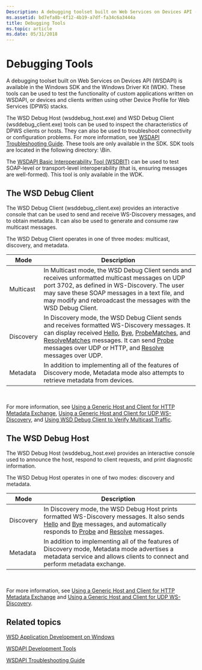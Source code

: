 ```yaml
---
Description: A debugging toolset built on Web Services on Devices API (WSDAPI) is available in the Windows SDK and the Windows Driver Kit (WDK).
ms.assetid: bd7efa8b-4f12-4b19-a7df-fa34c6a3444a
title: Debugging Tools
ms.topic: article
ms.date: 05/31/2018
---
```


# Debugging Tools

A debugging toolset built on Web Services on Devices API (WSDAPI) is available in the Windows SDK and the Windows Driver Kit (WDK). These tools can be used to test the functionality of custom applications written on WSDAPI, or devices and clients written using other Device Profile for Web Services (DPWS) stacks.

The WSD Debug Host (wsddebug\_host.exe) and WSD Debug Client (wsddebug\_client.exe) tools can be used to inspect the characteristics of DPWS clients or hosts. They can also be used to troubleshoot connectivity or configuration problems. For more information, see [WSDAPI Troubleshooting Guide](wsdapi-troubleshooting-guide.md). These tools are only available in the SDK. SDK tools are located in the following directory: <Windows SDK Install Folder>\\Bin.

The [WSDAPI Basic Interoperability Tool (WSDBIT)](https://go.microsoft.com/fwlink/p/?linkid=150223) can be used to test SOAP-level or transport-level interoperability (that is, ensuring messages are well-formed). This tool is only available in the WDK.

## The WSD Debug Client

The WSD Debug Client (wsddebug\_client.exe) provides an interactive console that can be used to send and receive WS-Discovery messages, and to obtain metadata. It can also be used to generate and consume raw multicast messages.

The WSD Debug Client operates in one of three modes: multicast, discovery, and metadata.



| Mode      | Description                                                                                                                                                                                                                                                                                                                                                                                          |
|-----------|------------------------------------------------------------------------------------------------------------------------------------------------------------------------------------------------------------------------------------------------------------------------------------------------------------------------------------------------------------------------------------------------------|
| Multicast | In Multicast mode, the WSD Debug Client sends and receives unformatted multicast messages on UDP port 3702, as defined in WS-Discovery. The user may save these SOAP messages in a text file, and may modify and rebroadcast the messages with the WSD Debug Client.                                                                                                                                 |
| Discovery | In Discovery mode, the WSD Debug Client sends and receives formatted WS-Discovery messages. It can display received [Hello](hello-message.md), [Bye](bye-message.md), [ProbeMatches](probematches-message.md), and [ResolveMatches](resolvematches-message.md) messages. It can send [Probe](probe-message.md) messages over UDP or HTTP, and [Resolve](resolve-message.md) messages over UDP. |
| Metadata  | In addition to implementing all of the features of Discovery mode, Metadata mode also attempts to retrieve metadata from devices.                                                                                                                                                                                                                                                                    |



 

For more information, see [Using a Generic Host and Client for HTTP Metadata Exchange](using-a-generic-host-and-client-for-http-metadata-exchange.md), [Using a Generic Host and Client for UDP WS-Discovery](using-a-generic-host-and-client-for-udp-ws-discovery.md), and [Using WSD Debug Client to Verify Multicast Traffic](using-wsddebug-client-to-verify-multicast-traffic.md).

## The WSD Debug Host

The WSD Debug Host (wsddebug\_host.exe) provides an interactive console used to announce the host, respond to client requests, and print diagnostic information.

The WSD Debug Host operates in one of two modes: discovery and metadata.



| Mode      | Description                                                                                                                                                                                                                                                       |
|-----------|-------------------------------------------------------------------------------------------------------------------------------------------------------------------------------------------------------------------------------------------------------------------|
| Discovery | In Discovery mode, the WSD Debug Host prints formatted WS-Discovery messages. It also sends [Hello](hello-message.md) and [Bye](bye-message.md) messages, and automatically responds to [Probe](probe-message.md) and [Resolve](resolve-message.md) messages. |
| Metadata  | In addition to implementing all of the features of Discovery mode, Metadata mode advertises a metadata service and allows clients to connect and perform metadata exchange.                                                                                       |



 

For more information, see [Using a Generic Host and Client for HTTP Metadata Exchange](using-a-generic-host-and-client-for-http-metadata-exchange.md) and [Using a Generic Host and Client for UDP WS-Discovery](using-a-generic-host-and-client-for-udp-ws-discovery.md).

## Related topics

<dl> <dt>

[WSD Application Development on Windows](wsd-application-development-on-windows.md)
</dt> <dt>

[WSDAPI Development Tools](wsdapi-development-tools.md)
</dt> <dt>

[WSDAPI Troubleshooting Guide](wsdapi-troubleshooting-guide.md)
</dt> </dl>

 

 



